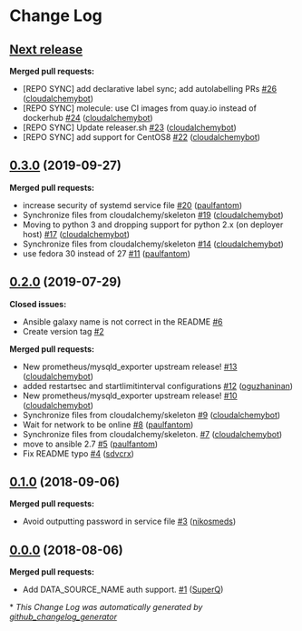 # Change Log

## [**Next release**](https://galaxy.ansible.com/cloudalchemy/mysqld_exporter)

**Merged pull requests:**

- \[REPO SYNC\] add declarative label sync; add autolabelling PRs [\#26](https://github.com/cloudalchemy/ansible-mysqld_exporter/pull/26) ([cloudalchemybot](https://github.com/cloudalchemybot))
- \[REPO SYNC\] molecule: use CI images from quay.io instead of dockerhub [\#24](https://github.com/cloudalchemy/ansible-mysqld_exporter/pull/24) ([cloudalchemybot](https://github.com/cloudalchemybot))
- \[REPO SYNC\] Update releaser.sh [\#23](https://github.com/cloudalchemy/ansible-mysqld_exporter/pull/23) ([cloudalchemybot](https://github.com/cloudalchemybot))
- \[REPO SYNC\] add support for CentOS8 [\#22](https://github.com/cloudalchemy/ansible-mysqld_exporter/pull/22) ([cloudalchemybot](https://github.com/cloudalchemybot))

## [0.3.0](https://galaxy.ansible.com/cloudalchemy/mysqld_exporter) (2019-09-27)
**Merged pull requests:**

- increase security of systemd service file [\#20](https://github.com/cloudalchemy/ansible-mysqld_exporter/pull/20) ([paulfantom](https://github.com/paulfantom))
- Synchronize files from cloudalchemy/skeleton [\#19](https://github.com/cloudalchemy/ansible-mysqld_exporter/pull/19) ([cloudalchemybot](https://github.com/cloudalchemybot))
- Moving to python 3 and dropping support for python 2.x \(on deployer host\) [\#17](https://github.com/cloudalchemy/ansible-mysqld_exporter/pull/17) ([cloudalchemybot](https://github.com/cloudalchemybot))
- Synchronize files from cloudalchemy/skeleton [\#14](https://github.com/cloudalchemy/ansible-mysqld_exporter/pull/14) ([cloudalchemybot](https://github.com/cloudalchemybot))
- use fedora 30 instead of 27 [\#11](https://github.com/cloudalchemy/ansible-mysqld_exporter/pull/11) ([paulfantom](https://github.com/paulfantom))

## [0.2.0](https://galaxy.ansible.com/cloudalchemy/mysqld_exporter) (2019-07-29)
**Closed issues:**

- Ansible galaxy name is not correct in the README [\#6](https://github.com/cloudalchemy/ansible-mysqld_exporter/issues/6)
- Create version tag [\#2](https://github.com/cloudalchemy/ansible-mysqld_exporter/issues/2)

**Merged pull requests:**

- New prometheus/mysqld\_exporter upstream release! [\#13](https://github.com/cloudalchemy/ansible-mysqld_exporter/pull/13) ([cloudalchemybot](https://github.com/cloudalchemybot))
- added restartsec and startlimitinterval configurations [\#12](https://github.com/cloudalchemy/ansible-mysqld_exporter/pull/12) ([oguzhaninan](https://github.com/oguzhaninan))
- New prometheus/mysqld\_exporter upstream release! [\#10](https://github.com/cloudalchemy/ansible-mysqld_exporter/pull/10) ([cloudalchemybot](https://github.com/cloudalchemybot))
- Synchronize files from cloudalchemy/skeleton [\#9](https://github.com/cloudalchemy/ansible-mysqld_exporter/pull/9) ([cloudalchemybot](https://github.com/cloudalchemybot))
- Wait for network to be online [\#8](https://github.com/cloudalchemy/ansible-mysqld_exporter/pull/8) ([paulfantom](https://github.com/paulfantom))
- Synchronize files from cloudalchemy/skeleton. [\#7](https://github.com/cloudalchemy/ansible-mysqld_exporter/pull/7) ([cloudalchemybot](https://github.com/cloudalchemybot))
- move to ansible 2.7 [\#5](https://github.com/cloudalchemy/ansible-mysqld_exporter/pull/5) ([paulfantom](https://github.com/paulfantom))
- Fix README typo [\#4](https://github.com/cloudalchemy/ansible-mysqld_exporter/pull/4) ([sdvcrx](https://github.com/sdvcrx))

## [0.1.0](https://galaxy.ansible.com/cloudalchemy/mysqld_exporter) (2018-09-06)
**Merged pull requests:**

- Avoid outputting password in service file [\#3](https://github.com/cloudalchemy/ansible-mysqld_exporter/pull/3) ([nikosmeds](https://github.com/nikosmeds))

## [0.0.0](https://galaxy.ansible.com/cloudalchemy/mysqld_exporter) (2018-08-06)
**Merged pull requests:**

- Add DATA\_SOURCE\_NAME auth support. [\#1](https://github.com/cloudalchemy/ansible-mysqld_exporter/pull/1) ([SuperQ](https://github.com/SuperQ))



\* *This Change Log was automatically generated by [github_changelog_generator](https://github.com/skywinder/Github-Changelog-Generator)*
